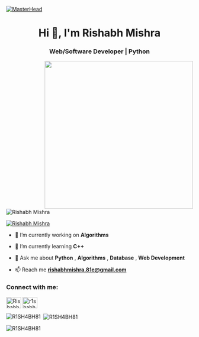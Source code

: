 [![MasterHead](https://developers.giphy.com/branch/master/static/api-512d36c09662682717108a38bbb5c57d.gif)](https://www.linkedin.com/in/r1shabh81/)
<h1 align="center">Hi 👋, I'm Rishabh Mishra</h1>
<h3 align="center">Web/Software Developer | Python </h3>
<img src="https://cdn.dribbble.com/users/330915/screenshots/3587000/10_coding_dribbble.gif" align="right" width="400">

<p align="left"> <img src="https://komarev.com/ghpvc/?username=r1sh4bh81&label=Profile%20views&color=0e75b6&style=flat" alt="Rishabh Mishra" /> </p>

<p align="left"> <a href="https://twitter.com/Rishabh67896796_" target="blank"><img src="https://img.shields.io/twitter/follow/Rishabh?logo=twitter&style=for-the-badge" alt="Rishabh Mishra" /></a> </p>

- 🔭 I’m currently working on **Algorithms**

- 🌱 I’m currently learning **C++**

- 💬 Ask me about **Python** , **Algorithms** , **Database** , **Web Development**

- 📫 Reach me **<rishabhmishra.81e@gmail.com>**

<h3 align="left">Connect with me:</h3>
<p align="left">
<a href="https://twitter.com/Rishabh67896796" target="blank"><img align="center" src="https://raw.githubusercontent.com/rahuldkjain/github-profile-readme-generator/master/src/images/icons/Social/twitter.svg" alt="Rishabh Mishra" height="30" width="40" /></a>
<a href="https://www.linkedin.com/in/r1shabh81/" target="blank"><img align="center" src="https://raw.githubusercontent.com/rahuldkjain/github-profile-readme-generator/master/src/images/icons/Social/linked-in-alt.svg" alt="r1shabh81" height="30" width="40" /></a>

<p><img align="left" src="https://github-readme-stats.vercel.app/api/top-langs?username=R1SH4BH81&show_icons=true&locale=en&layout=compact" alt="R1SH4BH81" /></p>

<p>&nbsp;<img align="center" src="https://github-readme-stats.vercel.app/api?username=R1SH4BH81&show_icons=true&locale=en" alt="R1SH4BH81" /></p>

<p><img align="center" src="https://github-readme-streak-stats.herokuapp.com/?user=R1SH4BH81&" alt="R1SH4BH81" /></p>
